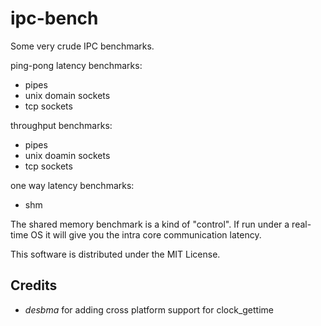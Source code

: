 ipc-bench
=========

Some very crude IPC benchmarks.

ping-pong latency benchmarks:
* pipes
* unix domain sockets
* tcp sockets

throughput benchmarks:
* pipes
* unix doamin sockets
* tcp sockets

one way latency benchmarks:
* shm

The shared memory benchmark is a kind of "control". If run under a
real-time OS it will give you the intra core communication
latency.

This software is distributed under the MIT License.

Credits
-------

* *desbma* for adding cross platform support for clock_gettime